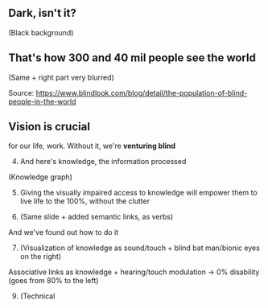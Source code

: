 ## Dark, isn't it?
(Black background)
## That's how 300 and 40 mil people see the world
(Same + right part very blurred)

Source: https://www.blindlook.com/blog/detail/the-population-of-blind-people-in-the-world
## Vision is crucial 
for our life, work. Without it, we're **venturing blind**

  

4. And here's knowledge, the information processed

(Knowledge graph)

  

5. Giving the visually impaired access to knowledge will empower them to live life to the 100%, without the clutter

  

6. (Same slide + added semantic links, as verbs)

And we've found out how to do it

  

7. (Visualization of knowledge as sound/touch + blind bat man/bionic eyes on the right)

  

Associative links as knowledge + hearing/touch modulation -> 0% disability (goes from 80% to the left)

  

9. (Technical